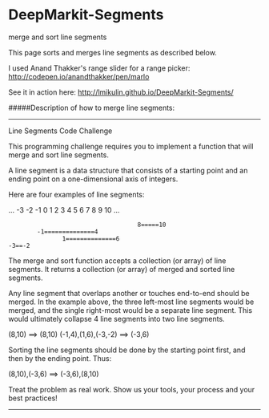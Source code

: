 # DeepMarkit-Segments
merge and sort line segments

This page sorts and merges line segments as described below.

I used Anand Thakker's range slider for a range picker:
http://codepen.io/anandthakker/pen/marlo

See it in action here:
http://lmikulin.github.io/DeepMarkit-Segments/

#####Description of how to merge line segments:

----
Line Segments Code Challenge

This programming challenge requires you to implement a function
that will merge and sort line segments.

A line segment is a data structure that consists of a starting
point and an ending point on a one-dimensional axis of integers.

Here are four examples of line segments:

... -3  -2  -1  0  1  2  3  4  5  6  7  8  9  10 ...

                                        8=====10
            -1==============4
                   1==============6
    -3==-2

The merge and sort function accepts a collection (or array)
of line segments. It returns a collection (or array) of merged
and sorted line segments.

Any line segment that overlaps another or touches end-to-end
should be merged. In the example above, the three left-most line
segments would be merged, and the single right-most would be a
separate line segment. This would ultimately collapse 4 line
segments into two line segments.

(8,10) ==> (8,10)
(-1,4),(1,6),(-3,-2) ==> (-3,6)

Sorting the line segments should be done by the starting
point first, and then by the ending point. Thus:

(8,10),(-3,6) ==> (-3,6),(8,10)

Treat the problem as real work. Show us your tools, your process
and your best practices!

----
